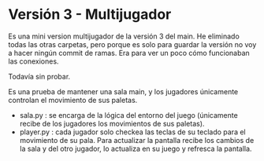 # Versión 3 - Multijugador

Es una mini version multijugador de la versión 3 del main. He eliminado todas las otras carpetas, pero porque es solo para guardar la versión no voy a hacer 
ningún commit de ramas. Era para ver un poco cómo funcionaban las conexiones. 

Todavía sin probar.

Es una prueba de mantener una sala main, y los jugadores únicamente controlan el movimiento de sus paletas.
- sala.py : se encarga de la lógica del entorno del juego (únicamente recibe de los jugadores los movimientos de sus paletas).
- player.py : cada jugador solo checkea las teclas de su teclado para el movimiento de su pala. Para actualizar la pantalla recibe los cambios de la sala y del otro jugador, lo actualiza en su juego y refresca la pantalla.
